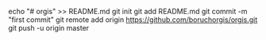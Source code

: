 echo "# orgis" >> README.md
  git init
  git add README.md
  git commit -m "first commit"
  git remote add origin https://github.com/boruchorgis/orgis.git
  git push -u origin master
  
